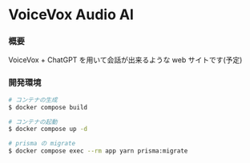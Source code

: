 # VoiceVox Audio AI

### 概要

VoiceVox + ChatGPT を用いて会話が出来るような web サイトです(予定)

### 開発環境

```bash
# コンテナの生成
$ docker compose build

# コンテナの起動
$ docker compose up -d

# prisma の migrate
$ docker compose exec --rm app yarn prisma:migrate
```